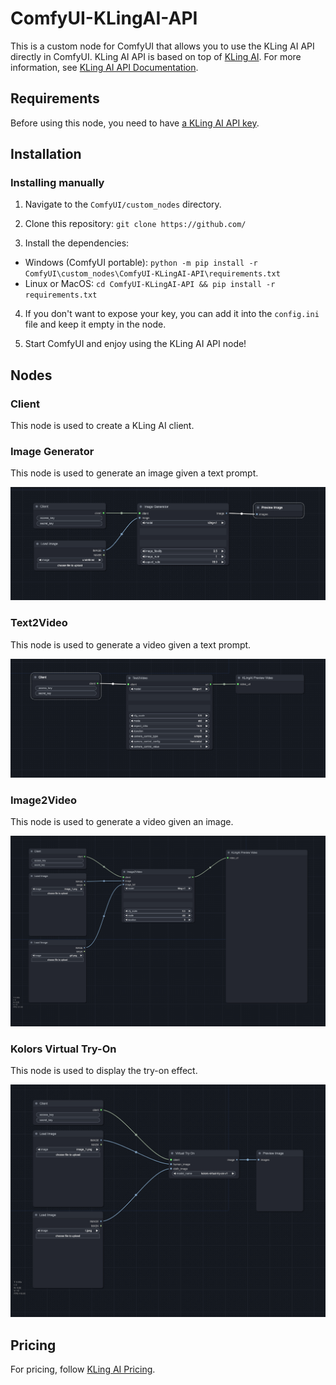 # ComfyUI-KLingAI-API

This is a custom node for ComfyUI that allows you to use the KLing AI API directly in ComfyUI. KLing AI API is based on top of [KLing AI](https://klingai.kuaishou.com/). For more information, see [KLing AI API Documentation](https://docs.qingque.cn/d/home/eZQClW07IFEuX1csc-VejdY2M?identityId=1oEER8VjdS8).


## Requirements
Before using this node, you need to have [a KLing AI API key](https://docs.qingque.cn/d/home/eZQCR1cjLJ5SqrV-AfCve0rYn?identityId=1oEER8VjdS8). 

## Installation

### Installing manually

1. Navigate to the `ComfyUI/custom_nodes` directory.

2. Clone this repository: `git clone https://github.com/`
  
3. Install the dependencies:
  - Windows (ComfyUI portable): `python -m pip install -r ComfyUI\custom_nodes\ComfyUI-KLingAI-API\requirements.txt`
  - Linux or MacOS: `cd ComfyUI-KLingAI-API && pip install -r requirements.txt`

4. If you don't want to expose your key, you can add it into the `config.ini` file and keep it empty in the node.

5. Start ComfyUI and enjoy using the KLing AI API node!

## Nodes

### Client

This node is used to create a KLing AI client.

### Image Generator

This node is used to generate an image given a text prompt.
<p align="center">
  <img src="./examples/image_generation.png" alt="image_generation">
</p>


### Text2Video

This node is used to generate a video given a text prompt.
<p align="center">
  <img src="./examples/text2video.png" alt="text2video">
</p>

### Image2Video

This node is used to generate a video given an image.
<p align="center">
  <img src="./examples/image2video.png" alt="image2video">
</p>

### Kolors Virtual Try-On

This node is used to display the try-on effect.
<p align="center">
  <img src="./examples/kolors_virtual_try_on.png" alt="text2video">
</p>

## Pricing

For pricing, follow [KLing AI Pricing](https://klingai.kuaishou.com/dev-center).